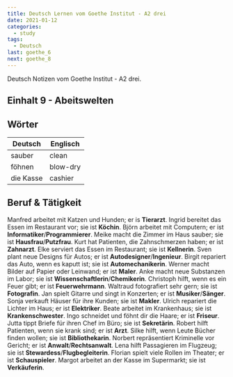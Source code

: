 ```yaml
---
title: Deutsch Lernen vom Goethe Institut - A2 drei
date: 2021-01-12
categories:
  - study
tags:
  - Deutsch
last: goethe_6
next: goethe_8
---
```


Deutsch Notizen vom Goethe Institut - A2 drei.

<!-- more -->

## Einhalt 9 - Abeitswelten

## Wörter

| Deutsch   | Englisch |
| --------- | -------- |
| sauber    | clean    |
| föhnen    | blow-dry |
| die Kasse | cashier  |

## Beruf & Tätigkeit

Manfred arbeitet mit Katzen und Hunden; er is **Tierarzt**.
Ingrid bereitet das Essen im Restaurant vor; sie ist **Köchin**.
Björn arbeitet mit Computern; er ist **Informatiker**/**Programmierer**.
Meike macht die Zimmer im Haus sauber; sie ist **Hausfrau**/**Putzfrau**.
Kurt hat Patienten, die Zahnschmerzen haben; er ist **Zahnarzt**.
Elke serviert das Essen im Restaurant; sie ist **Kellnerin**.
Sven plant neue Designs für Autos; er ist **Autodesigner**/**Ingenieur**.
Birgit repariert das Auto, wenn es kaputt ist; sie ist **Automechanikerin**.
Werner macht Bilder auf Papier oder Leinwand; er ist **Maler**.
Anke macht neue Substanzen im Labor; sie ist **Wissenschaftlerin**/**Chemikerin**.
Christoph hilft, wenn es ein Feuer gibt; er ist **Feuerwehrmann**.
Waltraud fotografiert sehr gern; sie ist **Fotografin**.
Jan spielt Gitarre und singt in Konzerten; er ist **Musiker**/**Sänger**.
Sonja verkauft Häuser für ihre Kunden; sie ist **Makler**.
Ulrich repariert die Lichter im Haus; er ist **Elektriker**.
Beate arbeitet im Krankenhaus; sie ist **Krankenschwester**.
Ingo schneidet und föhnt dir die Haare; er ist **Friseur**.
Jutta tippt Briefe für ihren Chef im Büro; sie ist **Sekretärin**.
Robert hilft Patienten, wenn sie krank sind; er ist **Arzt**.
Silke hilft, wenn Leute Bücher finden wollen; sie ist **Bibliothekarin**.
Norbert repräsentiert Kriminelle vor Gericht; er ist **Anwalt**/**Rechtsanwalt**.
Lena hilft Passagieren im Flugzeug; sie ist **Stewardess**/**Flugbegleiterin**.
Florian spielt viele Rollen im Theater; er ist **Schauspieler**.
Margot arbeitet an der Kasse im Supermarkt; sie ist **Verkäuferin**.
